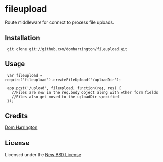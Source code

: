 # fileupload

Route middleware for connect to process file uploads.

## Installation

     git clone git://github.com/domharrington/fileupload.git

## Usage
     var fileupload = require('fileupload').createFileUpload('/uploadDir');

     app.post('/upload', fileupload, function(req, res) {
       //Files are now in the req.body object along with other form fields
       //Files also get moved to the uploadDir specified
     });

## Credits
[Dom Harrington](https://github.com/domharrington/)

## License
Licensed under the [New BSD License](http://opensource.org/licenses/bsd-license.php)